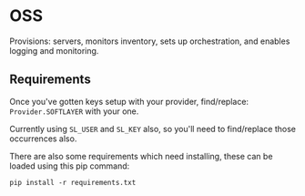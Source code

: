 OSS
===

Provisions: servers, monitors inventory, sets up orchestration, and enables logging and monitoring.

## Requirements

Once you've gotten keys setup with your provider, find/replace: `Provider.SOFTLAYER` with your one.

Currently using `SL_USER` and `SL_KEY` also, so you'll need to find/replace those occurrences also.

There are also some requirements which need installing, these can be loaded using this pip command:

    pip install -r requirements.txt
